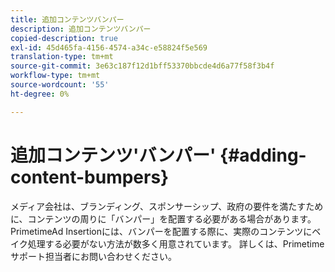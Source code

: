 ```yaml
---
title: 追加コンテンツバンパー
description: 追加コンテンツバンパー
copied-description: true
exl-id: 45d465fa-4156-4574-a34c-e58824f5e569
translation-type: tm+mt
source-git-commit: 3e63c187f12d1bff53370bbcde4d6a77f58f3b4f
workflow-type: tm+mt
source-wordcount: '55'
ht-degree: 0%

---
```


# 追加コンテンツ&#39;バンパー&#39; {#adding-content-bumpers}

メディア会社は、ブランディング、スポンサーシップ、政府の要件を満たすために、コンテンツの周りに「バンパー」を配置する必要がある場合があります。 PrimetimeAd Insertionには、バンパーを配置する際に、実際のコンテンツにベイク処理する必要がない方法が数多く用意されています。 詳しくは、Primetimeサポート担当者にお問い合わせください。
